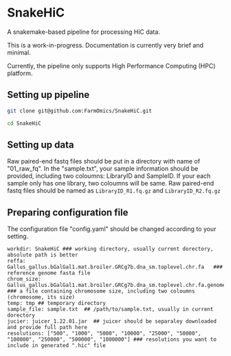 # SnakeHiC
A snakemake-based pipeline for processing HiC data.

This is a work-in-progress. Documentation is currently very brief and minimal. 

Currently, the pipeline only supports High Performance Computing (HPC) platform.

## Setting up pipeline
```bash
git clone git@github.com:FarmOmics/SnakeHiC.git

cd SnakeHiC
```

## Setting up data
Raw paired-end fastq files should be put in a directory with name of "01_raw_fq". In the "sample.txt", your sample information should be provided, including two coloumns: LibraryID and SampleID. If your each sample only has one library, two coloumns will be same. Raw paired-end fastq files should be named as ```LibraryID_R1.fq.gz``` and ```LibraryID_R2.fq.gz```

## Preparing configuration file
The configuration file "config.yaml" should be changed according to your setting.
```
workdir: SnakeHiC ### working directory, usually current dorectory, absolute path is better
reffa: Gallus_gallus.bGalGal1.mat.broiler.GRCg7b.dna_sm.toplevel.chr.fa   ### reference genome fasta file
chrom_size: Gallus_gallus.bGalGal1.mat.broiler.GRCg7b.dna_sm.toplevel.chr.fa.genome   ### a file containing chromosome size, including two coloumns (chromosome, its size)
temp: tmp ## temporary directory
sample_file: sample.txt  ## /path/to/sample.txt, usually in current dorectory
jucier: juicer_1.22.01.jar  ## juicer should be separaley downloaded and provide full path here
resolutions: ["500", "1000", "5000", "10000", "25000", "50000", "100000", "250000", "500000", "1000000"] ### resolutions you want to include in generated ".hic" file
```
